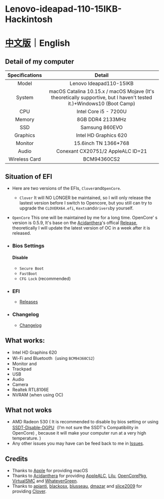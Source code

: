 # Lenovo-ideapad-110-15IKB-Hackintosh

# [中文版](README.md)｜English

## Detail of my computer

| Specifications | Detail                                                                                                                 |
|:--------------:|:----------------------------------------------------------------------------------------------------------------------:|
| Model          | Lenovo Ideapad110-15IKB                                                                                                |
| System         | macOS Catalina 10.15.x / macOS Mojave (It's theoretically supportive,  but I haven't tested it.)+Windows10 (Boot Camp) |
| CPU            | Intel Core i5 - 7200U                                                                                                  |
| Memory         | 8GB DDR4 2133MHz                                                                                                       |
| SSD            | Samsung 860EVO                                                                                                         |
| Graphics       | Intel HD Graphics 620                                                                                                  |
| Monitor        | 15.6inch TN 1366*768                                                                                                   |
| Audio          | Conexant CX20751/2  AppleALC ID=21                                                                                     |
| Wireless Card  | BCM94360CS2                                                                                                            |

## Situation of EFI

- Here are two versions of the EFIs,  `Clover`and`OpenCore`.
  
  - `Clover`   It will NO LONGER be maintained,  so I will only release the lastest version before I switch to Opencore,  but you still can try to upgrade the `CLOVERX64.efi`,  `Kexts`and`drivers`by yourself.

- `OpenCore`  This one will be maintained by me for a long time. OpenCore' s version is 0.5.9,  It's base on the [Acidanthera](https://github.com/acidanthera)'s offical [Release](https://github.com/acidanthera/OpenCorePkg/releases), theoretically I will update the latest version of OC in a week after it is released.

- ### Bios Settings
  
  #### Disable
  
  - `Secure Boot` 
  - `FastBoot`
  - `CFG Lock` (recommended)

- ### EFI
  
  - [Releases](https://github.com/WenvyG/Lenovo-ideapad-110-15IKB-Hackintosh/releases)

- ### Changelog
  
  - [Changelog](Changelog.md)

## What works:

- Intel HD Graphins 620
- Wi-Fi and Bluetooth（using `BCM94360CS2`）
- Monitor and 
- Trackpad 
- USB
- Audio
- Camera
- Realtek RTL8106E
- NVRAM (when using OC)

## What not woks

- AMD Radeon 530 ( It is recommended to disable by bios setting or using [SSDT-Disable-DGPU](SSDT-Disable-DGPU.aml)（I‘m not sure the SSDT's Compatibility in OpenCore) , because it will make your computer run at a very high temperature. )
- Any other issues you may have can be feed back to me in [Issues](https://github.com/WenvyG/Lenovo-ideapad-110-15IKB-Hackintosh/issues).

## Credits

- Thanks to [Apple](https://www.apple.com/cn/) for providing macOS
- Thanks to [Acidanthera](https://github.com/acidanthera)  for providing  [AppleALC](https://github.com/acidanthera/AppleALC), [Lilu](https://github.com/acidanthera/Lilu), [OpenCorePkg](https://github.com/acidanthera/OpenCorePkg), [VirtualSMC](https://github.com/acidanthera/VirtualSMC) and [WhateverGreen](https://github.com/acidanthera/WhateverGreen).
- Thanks to [apianti](https://sourceforge.net/u/apianti), [blackosx](https://sourceforge.net/u/blackosx), [blusseau](https://sourceforge.net/u/blusseau), [dmazar](https://sourceforge.net/u/dmazar) and [slice2009](https://sourceforge.net/u/slice2009)  for providing  [Clover](https://github.com/CloverHackyColor/CloverBootloader).
